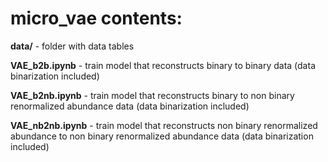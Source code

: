 # micro_vae contents:

**data/** - folder with data tables

**VAE_b2b.ipynb** - train model that reconstructs binary to binary data (data binarization included)

**VAE_b2nb.ipynb** - train model that reconstructs binary to non binary renormalized abundance data (data binarization included)

**VAE_nb2nb.ipynb** - train model that reconstructs non binary renormalized abundance to non binary renormalized abundance data (data binarization included)
